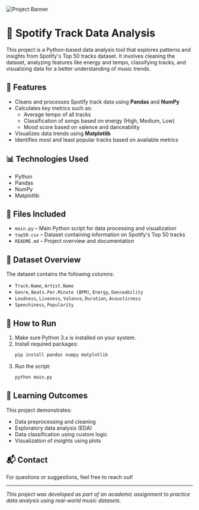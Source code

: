 
![Project Banner](https://via.placeholder.com/1000x300.png?text=Spotify+Track+Data+Analysis)

# 🎵 Spotify Track Data Analysis

This project is a Python-based data analysis tool that explores patterns and insights from Spotify's Top 50 tracks dataset. It involves cleaning the dataset, analyzing features like energy and tempo, classifying tracks, and visualizing data for a better understanding of music trends.

## 📌 Features

- Cleans and processes Spotify track data using **Pandas** and **NumPy**
- Calculates key metrics such as:
  - Average tempo of all tracks
  - Classification of songs based on energy (High, Medium, Low)
  - Mood score based on valence and danceability
- Visualizes data trends using **Matplotlib**
- Identifies most and least popular tracks based on available metrics

## 📊 Technologies Used

- Python
- Pandas
- NumPy
- Matplotlib

## 📁 Files Included

- `main.py` – Main Python script for data processing and visualization
- `top50.csv` – Dataset containing information on Spotify's Top 50 tracks
- `README.md` – Project overview and documentation

## 📂 Dataset Overview

The dataset contains the following columns:
- `Track.Name`, `Artist.Name`
- `Genre`, `Beats.Per.Minute (BPM)`, `Energy`, `Danceability`
- `Loudness`, `Liveness`, `Valence`, `Duration`, `Acousticness`
- `Speechiness`, `Popularity`

## 🚀 How to Run

1. Make sure Python 3.x is installed on your system.
2. Install required packages:
   ```bash
   pip install pandas numpy matplotlib
   ```
3. Run the script:
   ```bash
   python main.py
   ```

## 🎯 Learning Outcomes

This project demonstrates:
- Data preprocessing and cleaning
- Exploratory data analysis (EDA)
- Data classification using custom logic
- Visualization of insights using plots

## 📬 Contact

For questions or suggestions, feel free to reach out!

---

*This project was developed as part of an academic assignment to practice data analysis using real-world music datasets.*
